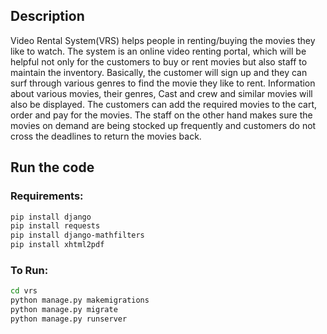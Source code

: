 ## Description
Video Rental System(VRS) helps people in renting/buying the movies they like to watch. The
system is an online video renting portal, which will be helpful not only for the customers to buy
or rent movies but also staff to maintain the inventory. Basically, the customer will sign up and
they can surf through various genres to find the movie they like to rent. Information about
various movies, their genres, Cast and crew and similar movies will also be displayed. The
customers can add the required movies to the cart, order and pay for the movies. The staff on
the other hand makes sure the movies on demand are being stocked up frequently and
customers do not cross the deadlines to return the movies back.

## Run the code

### Requirements:
```bash
pip install django
pip install requests
pip install django-mathfilters
pip install xhtml2pdf
```

### To Run:
```bash
cd vrs
python manage.py makemigrations
python manage.py migrate
python manage.py runserver
```


